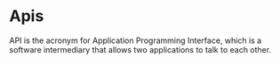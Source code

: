 # Apis


API is the acronym for Application Programming Interface, which is a software intermediary that allows two applications to talk to each other.
